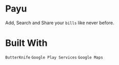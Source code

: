 # Payu

Add, Search and Share your `bills` like never before.

# Built With

`ButterKnife` `Google Play Services` `Google Maps`
